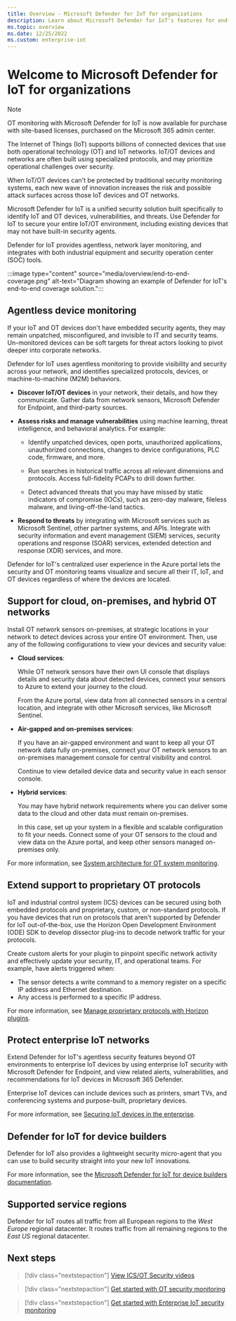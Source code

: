 ```yaml
---
title: Overview - Microsoft Defender for IoT for organizations
description: Learn about Microsoft Defender for IoT's features for end-user organizations and comprehensive IoT security for OT and Enterprise IoT networks.
ms.topic: overview
ms.date: 12/25/2022
ms.custom: enterprise-iot
---
```


# Welcome to Microsoft Defender for IoT for organizations

> [!NOTE]
> OT monitoring with Microsoft Defender for IoT is now available for purchase with site-based licenses, purchased on the Microsoft 365 admin center.

The Internet of Things (IoT) supports billions of connected devices that use both operational technology (OT) and IoT networks. IoT/OT devices and networks are often built using specialized protocols, and may prioritize operational challenges over security.

When IoT/OT devices can't be protected by traditional security monitoring systems, each new wave of innovation increases the risk and possible attack surfaces across those IoT devices and OT networks.

Microsoft Defender for IoT is a unified security solution built specifically to identify IoT and OT devices, vulnerabilities, and threats. Use Defender for IoT to secure your entire IoT/OT environment, including existing devices that may not have built-in security agents.

Defender for IoT provides agentless, network layer monitoring, and integrates with both industrial equipment and security operation center (SOC) tools.

:::image type="content" source="media/overview/end-to-end-coverage.png" alt-text="Diagram showing an example of Defender for IoT's end-to-end coverage solution.":::

## Agentless device monitoring

If your IoT and OT devices don't have embedded security agents, they may remain unpatched, misconfigured, and invisible to IT and security teams. Un-monitored devices can be soft targets for threat actors looking to pivot deeper into corporate networks.

Defender for IoT uses agentless monitoring to provide visibility and security across your network, and identifies specialized protocols, devices, or machine-to-machine (M2M) behaviors.

- **Discover IoT/OT devices** in your network, their details, and how they communicate. Gather data from network sensors, Microsoft Defender for Endpoint, and third-party sources.

- **Assess risks and manage vulnerabilities** using machine learning, threat intelligence, and behavioral analytics. For example:

  - Identify unpatched devices, open ports, unauthorized applications, unauthorized connections, changes to device configurations, PLC code, firmware, and more.

  - Run searches in historical traffic across all relevant dimensions and protocols. Access full-fidelity PCAPs to drill down further.

  - Detect advanced threats that you may have missed by static indicators of compromise (IOCs), such as zero-day malware, fileless malware, and living-off-the-land tactics.

- **Respond to threats** by integrating with Microsoft services such as Microsoft Sentinel, other partner systems, and APIs. Integrate with security information and event management (SIEM) services, security operations and response (SOAR) services, extended detection and response (XDR) services, and more.

Defender for IoT's centralized user experience in the Azure portal lets the security and OT monitoring teams visualize and secure all their IT, IoT, and OT devices regardless of where the devices are located.

## Support for cloud, on-premises, and hybrid OT networks

Install OT network sensors on-premises, at strategic locations in your network to detect devices across your entire OT environment. Then, use any of the following configurations to view your devices and security value:

- **Cloud services**:

    While OT network sensors have their own UI console that displays details and security data about detected devices, connect your sensors to Azure to extend your journey to the cloud.

    From the Azure portal, view data from all connected sensors in a central location, and integrate with other Microsoft services, like Microsoft Sentinel.

- **Air-gapped and on-premises services**:

    If you have an air-gapped environment and want to keep all your OT network data fully on-premises, connect your OT network sensors to an on-premises management console for central visibility and control.

    Continue to view detailed device data and security value in each sensor console.

- **Hybrid services**:

    You may have hybrid network requirements where you can deliver some data to the cloud and other data must remain on-premises.

    In this case, set up your system in a flexible and scalable configuration to fit your needs. Connect some of your OT sensors to the cloud and view data on the Azure portal, and keep other sensors managed on-premises only.

For more information, see [System architecture for OT system monitoring](architecture.md).

## Extend support to proprietary OT protocols

IoT and industrial control system (ICS) devices can be secured using both embedded protocols and proprietary, custom, or non-standard protocols. If you have devices that run on protocols that aren't supported by Defender for IoT out-of-the-box, use the Horizon Open Development Environment (ODE) SDK to develop dissector plug-ins to decode network traffic for your protocols.

Create custom alerts for your plugin to pinpoint specific network activity and effectively update your security, IT, and operational teams. For example, have alerts triggered when:

- The sensor detects a write command to a memory register on a specific IP address and Ethernet destination.
- Any access is performed to a specific IP address.

For more information, see [Manage proprietary protocols with Horizon plugins](resources-manage-proprietary-protocols.md).

## Protect enterprise IoT networks

Extend Defender for IoT's agentless security features beyond OT environments to enterprise IoT devices by using enterprise IoT security with Microsoft Defender for Endpoint, and view related alerts, vulnerabilities, and recommendations for IoT devices in Microsoft 365 Defender.

Enterprise IoT devices can include devices such as printers, smart TVs, and conferencing systems and purpose-built, proprietary devices.

For more information, see [Securing IoT devices in the enterprise](concept-enterprise.md).

## Defender for IoT for device builders

Defender for IoT also provides a lightweight security micro-agent that you can use to build security straight into your new IoT innovations.

For more information, see the [Microsoft Defender for IoT for device builders documentation](../device-builders/overview.md).

## Supported service regions

Defender for IoT routes all traffic from all European regions to the *West Europe* regional datacenter. It routes traffic from all remaining regions to the *East US* regional datacenter.

## Next steps

> [!div class="nextstepaction"]
> [View ICS/OT Security videos](https://www.youtube.com/playlist?list=PLmAptfqzxVEXz5txCCKYUdpQETAMpeOhu)

> [!div class="nextstepaction"]
> [Get started with OT security monitoring](getting-started.md)

> [!div class="nextstepaction"]
> [Get started with Enterprise IoT security monitoring](eiot-defender-for-endpoint.md)
